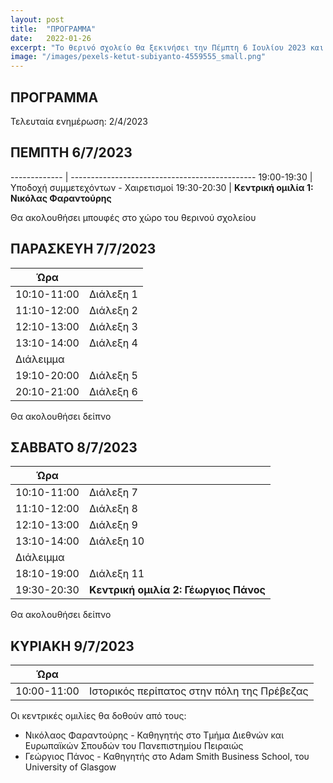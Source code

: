 ```yaml
---
layout: post
title:  "ΠΡΟΓΡΑΜΜΑ"
date:   2022-01-26
excerpt: "Το θερινό σχολείο θα ξεκινήσει την Πέμπτη 6 Ιουλίου 2023 και θα ολοκληρωθεί την Κυριακή 9 Ιουλίου 2023"
image: "/images/pexels-ketut-subiyanto-4559555_small.png"
---
```


## ΠΡΟΓΡΑΜΜΑ

Τελευταία ενημέρωση: 2/4/2023

## ΠΕΜΠΤΗ 6/7/2023

------------- | ----------------------------------------------
19:00-19:30   | Υποδοχή συμμετεχόντων - Χαιρετισμοί 
19:30-20:30   | **Κεντρική ομιλία 1: Νικόλας Φαραντούρης** 

Θα ακολουθήσει μπουφές στο χώρο του θερινού σχολείου

## ΠΑΡΑΣΚΕΥΗ 7/7/2023

|  Ώρα          | |
| ------------- | --------  |
| 10:10-11:00   | Διάλεξη 1 |
| 11:10-12:00   | Διάλεξη 2 |
| 12:10-13:00   | Διάλεξη 3 |
| 13:10-14:00   | Διάλεξη 4 |
| Διάλειμμα | |
| 19:10-20:00   | Διάλεξη 5 |
| 20:10-21:00   | Διάλεξη 6 |


Θα ακολουθήσει δείπνο 

## ΣΑΒΒΑΤΟ 8/7/2023

| Ώρα | |
------------- | ---------------------
| 10:10-11:00 | Διάλεξη 7 |
| 11:10-12:00 | Διάλεξη 8 |
| 12:10-13:00 | Διάλεξη 9 |
| 13:10-14:00 | Διάλεξη 10 |
| Διάλειμμα | |  
| 18:10-19:00 | Διάλεξη 11 |
| 19:30-20:30 | **Κεντρική ομιλία 2: Γέωργιος Πάνος** |

Θα ακολουθήσει δείπνο 

## ΚΥΡΙΑΚΗ 9/7/2023

| Ώρα | |
------------- | ----------------------------------------------
10:00-11:00   | Ιστορικός περίπατος στην πόλη της Πρέβεζας 


Οι κεντρικές ομιλίες θα δοθούν από τους:
* Νικόλαος Φαραντούρης - Καθηγητής στο Τμήμα Διεθνών και Ευρωπαϊκών Σπουδών του Πανεπιστημίου Πειραιώς
* Γεώργιος Πάνος - Καθηγητής στο Adam Smith Business School, του University of Glasgow

<!-- * Βήλο Γεώργιο - Γενικό Διευθυντή Εμπορικής & Επιχειρηματικής Ανάπτυξης- Fraport Greece -->

<!-- --- -->

<!-- ### Α ΕΝΟΤΗΤΑ: ΙΣΤΟΡΙΚΟΤΗΤΕΣ

1. «Εν αρχή ήταν τα δάνεια της Ανεξαρτησίας». Διεθνής Πολιτική, Εγχώρια Οικονομία και Κρίση κατά τη συγκρότηση του Νέου Ελληνικού Κράτους (Α. Μανδυλαρά)
2. Επαγγελματίες, Βιοτέχνες και Έμποροι: ένας κόσμος της οικονομίας σε κρίση: οι οικονομικές κρίσεις του 1929-30 και του 1972-74 (Δ. Μπαχάρας)
3. Τα δάνεια και οι χρεοκοπίες της Ελλάδας (Κ. Καρανάτσης)
4. Κρίσεις πολιτικής στα Βαλκάνια του Μεσοπολέμου: μελέτη της Γιουγκοσλαβίας και της Αλβανίας (Η. Σκουλίδας)
5. Η παγκόσμια οικονομία και οι διεθνείς σχέσεις μετά το πετρελαϊκό σοκ του 1973 (Λ. Φλιτούρης)
6. Ο Πόλεμος ως Ρήξη: Σχεδιάζοντας τον Τουρισμό κατά την πρώιμη μεταπολεμική ανασυγκρότηση (1944-1947) (Α. Βλάχος)

### Β ΕΝΟΤΗΤΑ: ΟΙΚΟΝΟΜΙΚΕΣ ΠΡΟΣΛΗΨΕΙΣ ΚΑΙ ΠΡΟΟΠΤΙΚΕΣ
1. Συναλλαγματικές Κρίσεις της Παγκόσμιας Οικονομίας (Ν.  Μυλωνίδης)
2. Το παραγωγικό μοντέλο της ελληνικής οικονομίας μετά τη μεταπολίτευση (Κ. Καραμάνης)
3. Η εξέλιξη της μηχανικής μάθησης και της επεξεργασίας φυσικής γλώσσας και η επίδρασή τους στην οικονομία (Χ. Γκόγκος)
4. Η επίδραση των ιστορικών γεγονότων στην οικονομία και στη μετανάστευση. Η διαμόρφωση της τοπικής και εθνικής οικονομίας (Ευ. Κυπριωτέλης)
5. Η εφαρμογή του μάνατζμεντ  στην ιστορία του νεότερου Ελληνικού κράτους (Αι. Γαλανού)
6. Οικονομική κρίση και φορολογική συμμόρφωση εταιρειών (Ευ. Κουμανάκος) -->


<!-- ## Features
### Auto-Generating Sitemap
The sitemap is auto generated! Just simply change the front matter of each site. It looks like so...
```
sitemap:
    priority: 0.7
    lastmod: 2017-11-02
    changefreq: weekly
```
### Formspring integration
The contact form below each page on the footer actually collects information! Just change your email address in the ```_config.yml``` file! -->
